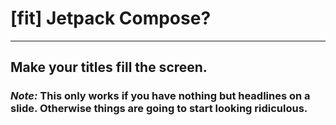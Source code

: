 # [fit] Jetpack Compose?

---

## Make your titles fill the screen.

### _Note:_ This only works if you have nothing but headlines on a slide. Otherwise things are going to start looking ridiculous.